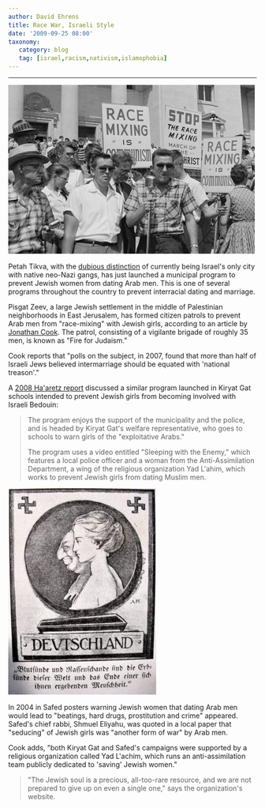 ```yaml
---
author: David Ehrens
title: Race War, Israeli Style
date: '2009-09-25 08:00'
taxonomy:
   category: blog
   tag: [israel,racism,nativism,islamophobia]
---
```

---

[![KKK members before making aliyah](mixing.jpg "KKK members before making aliyah")](mixing.jpg)

Petah Tikva, with the [dubious distinction](http://www.haaretz.com/hasen/spages/973716.html) of currently being Israel's only city with native neo-Nazi gangs, has just launched a municipal program to prevent Jewish women from dating Arab men. This is one of several programs throughout the country to prevent interracial dating and marriage.

Pisgat Zeev, a large Jewish settlement in the middle of Palestinian neighborhoods in East Jerusalem, has formed citizen patrols to prevent Arab men from "race-mixing" with Jewish girls, according to an article by [Jonathan Cook](http://www.counterpunch.org/cook09252009.html). The patrol, consisting of a vigilante brigade of roughly 35 men, is known as "Fire for Judaism."

Cook reports that "polls on the subject, in 2007, found that more than half of Israeli Jews believed intermarriage should be equated with 'national treason'."

A [2008 Ha'aretz report](http://www.haaretz.com/hasen/spages/997629.html) discussed a similar program launched in Kiryat Gat schools intended to prevent Jewish girls from becoming involved with Israeli Bedouin:

> The program enjoys the support of the municipality and the police, and is headed by Kiryat Gat's welfare representative, who goes to schools to warn girls of the "exploitative Arabs."
>
> The program uses a video entitled "Sleeping with the Enemy," which features a local police officer and a woman from the Anti-Assimilation Department, a wing of the religious organization Yad L'ahim, which works to prevent Jewish girls from dating Muslim men.

[![Blutsüende und Rassenschande sind die Erbsüende dieser Welt und das Ende einer sich ihnen ergebenden Menschheit - blood sin and miscegenation are the original sin of this world and the end of humanity arising from it.](bookantisemitismworld30.jpg "Blutsüende und Rassenschande sind die Erbsüende dieser Welt und das Ende einer sich ihnen ergebenden Menschheit - blood sin and miscegenation are the original sin of this world and the end of humanity arising from it.")](bookantisemitismworld30.jpg)

In 2004 in Safed posters warning Jewish women that dating Arab men would lead to "beatings, hard drugs, prostitution and crime" appeared. Safed's chief rabbi, Shmuel Eliyahu, was quoted in a local paper that "seducing" of Jewish girls was "another form of war" by Arab men.

Cook adds, "both Kiryat Gat and Safed's campaigns were supported by a religious organization called Yad L'achim, which runs an anti-assimilation team publicly dedicated to 'saving' Jewish women."

> "The Jewish soul is a precious, all-too-rare resource, and we are not prepared to give up on even a single one," says the organization's website.
